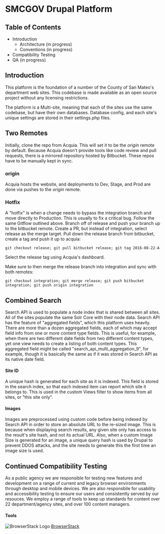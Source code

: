 # SMCGOV Drupal Platform

## Table of Contents
* Introduction 
  - Architecture (in progress)
  - Conventions (in progress)
* Compatibility Testing 
* QA (in progress)

## Introduction

This platform is the foundation of a number of the County of San Mateo's department web sites. This codebase is made available as an open source project without any licensing restrictions. 

The platform is a Multi-site, meaning that each of the sites use the same codebase, but have their own databases.
Database config, and each site's unique settings are stored in their settings.php files.

## Two Remotes

Initially, clone the repo from Acquia. This will set it to be the _origin_ remote by default.
Because Acquia doesn't provide tools like code review and pull requests, there is a mirrored repository hosted by Bitbucket.
These repos have to be manually kept in sync.

### origin
Acquia hosts the website, and deployments to Dev, Stage, and Prod are done via pushes to the _origin_ remote.


### Hotfix

A "hotfix" is when a change needs to bypass the integration branch and move directly to Production.
This is usually to fix a critical bug. Follow the same Gitflow outlined above.
Branch off of release and push your branch up to the bitbucket remote.
Create a PR, but instead of integration, select release as the merge target.
Pull down the release branch from bitbucket, create a tag and push it up to acquia:

`git checkout release; git pull bitbucket release; git tag 2016-08-22-A`

Select the release tag using Acquia's dashboard.

Make sure to then merge the release branch into integration and sync with both remotes:

`git checkout integration; git merge release; git push bitbucket integration; git push origin integration`


## Combined Search

Search API is used to populate a node index that is shared between all sites.
All of the sites populate the same Solr Core with their node data.
Search API has the feature of "aggregated fields", which this platform uses heavily.
There are more than a dozen aggregated fields, each of which may accept field info from one or more content type fields.
This is useful, for example, when there are two different date fields from two different content types, yet one view needs to create a listing of both content types.
This aggregated field might be called "search_api_multi_aggregation_9", for example, though it is basically the same as if it was stored in Search API as its native date field.

#### Site ID
A unique hash is generated for each site as it is indexed.
This field is stored in the search index, so that each indexed item can report which site it belongs to.
This is used in the custom Views filter to show items from all sites, or "this site only".

#### Images
Images are preprocessed using custom code before being indexed by Search API in order to store an absolute URL to the re-sized image.
This is because when displaying search results, any given site only has access to the result's site hash, and not its actual URL.
Also, when a custom Image Size is generated for an image, a unique query hash is used by Drupal to prevent DDOS attacks, and the site needs to generate this the first time an image size is used.

## Continued Compatibility Testing

As a public agency we are responsible for testing new features and development on a range of current and legacy browser environments through desktop and mobile devices. We are also responsbile for usability and accessibility testing to ensure our users and consistently served by our resouces. We employ a range of tools to keep up standards for content over 22 department/agency sites, and over 100 content managers.

#### Tools
![BrowserStack Logo](https://p14.zdusercontent.com/attachment/1015988/OuLhxwxzAlSVoSsydpEACDsCP?token=eyJhbGciOiJkaXIiLCJlbmMiOiJBMTI4Q0JDLUhTMjU2In0..QYHMsaMrd6pD8Ic55IjqGg.1KkBjb65xpKaG4IAjBWOgzNdSkWbZp3rblq_GdSLnnlFrPPdca76LRYvdLsbT0AM38TGUwNDXcLha4_fFxW2nKl4m5OBUS7E45Exv82ueSnVqUgDswwcUJdlU5327bQ_QJeXzDdB4pPoY2cGSL-QYGutjZsrLoLRj_vXywGdDP8JzRDSUOtqzK03DpEs2nRnzIib4JXrY5n7jhUmkzAd1_yFcCustQLg4xPERP9d4vYXLm3TpVQHj7uZs1oZQjy7Xlyvxve75iK-GseWM0p60Ry4pEZQVBqJCiCaoOHJrUA.sey2fqh67W7NfzLsA_eEaQ)
[BrowserStack](https://www.browserstack.com/)

